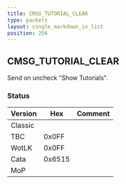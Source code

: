 ```yaml
---
title: CMSG_TUTORIAL_CLEAR
type: packets
layout: single_markdown_in_list
position: 256
---
```


## CMSG_TUTORIAL_CLEAR

Send on uncheck "Show Tutorials".

### Status

Version | Hex | Comment
---------- | ---------- | ---------- 
Classic    |            |  
TBC        | 0x0FF      |  
WotLK      | 0x0FF      |  
Cata       | 0x6515     |  
MoP        |            |  